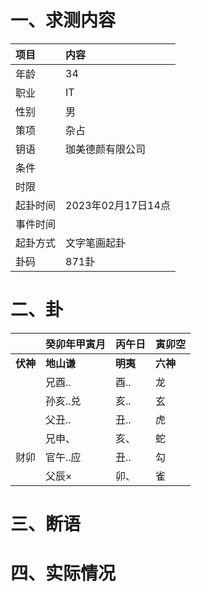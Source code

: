 # 一、求测内容
|项目|内容|
|:-|:-|
|年龄|34|
|职业|IT|
|性别|男|
|策项|杂占|
|钥语|珈美德颜有限公司|
|条件||
|时限||
|起卦时间|2023年02月17日14点|
|事件时间||
|起卦方式|文字笔画起卦|
|卦码|871卦|

# 二、卦
||癸卯年甲寅月|丙午日|寅卯空|
|:-|:-|:-|:-|
|**伏神**|**地山谦**|**明夷**|**六神**|
||兄酉..|酉..|龙|
||孙亥..兑|亥..|玄|
||父丑..|丑..|虎|
||兄申、|亥、|蛇|
|财卯|官午..应|丑..|勾|
||父辰×|卯、|雀|


# 三、断语

# 四、实际情况